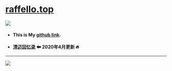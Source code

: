 # [raffello.top](http://www.raffello.top)

![](https://user-images.githubusercontent.com/63034623/78631696-9dd88e80-78cf-11ea-9374-076b16321971.png)

- #### This is My [github link](https://github.com/raffello "raffello（邱峰）").

- #### [清迈回忆录](https://github.com/raffello/raffello.github.io/tree/master/memoir-清迈回忆录%20⬅%202020年4月更新%20🔥 "raffello（邱峰）") ⬅ 2020年4月更新 🔥

***

![](https://user-images.githubusercontent.com/63034623/78472282-0f96c800-776a-11ea-9016-64b627450c5d.png)
